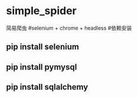 # simple_spider
简易爬虫
#selenium + chrome + headless
#依赖安装
## pip install selenium
## pip install pymysql
## pip install sqlalchemy 
